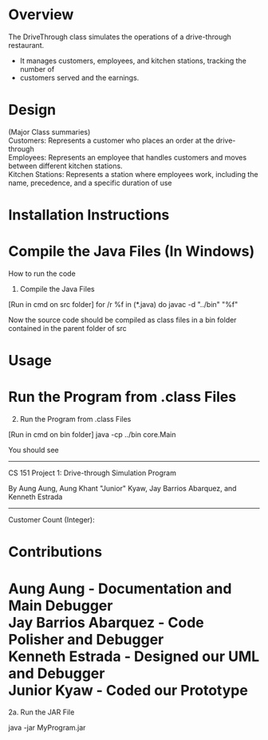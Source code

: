 # Overview
The DriveThrough class simulates the operations of a drive-through restaurant.
 * It manages customers, employees, and kitchen stations, tracking the number of
 * customers served and the earnings.

# Design 
(Major Class summaries) <br/>
Customers: Represents a customer who places an order at the drive-through <br/>
Employees: Represents an employee that handles customers and moves between different kitchen stations. <br/>
Kitchen Stations: Represents a station where employees work, including the name, precedence, and a specific duration of use <br/>

# Installation Instructions
Compile the Java Files (In Windows)
=======
How to run the code

1. Compile the Java Files

[Run in cmd on src folder]
for /r %f in (*.java) do javac -d "../bin" "%f"

Now the source code should be compiled as class files in a bin folder contained in the parent folder of src

# Usage
Run the Program from .class Files
=======

2. Run the Program from .class Files

[Run in cmd on bin folder]
java -cp ../bin core.Main


You should see
- - - - - - - - - - - - - - - - - - - - - - - - - - - - - - - - - - - - - - - -

CS 151 Project 1: Drive-through Simulation Program

By Aung Aung, Aung Khant "Junior" Kyaw, Jay Barrios Abarquez, and Kenneth
Estrada

- - - - - - - - - - - - - - - - - - - - - - - - - - - - - - - - - - - - - - - -

Customer Count (Integer):

# Contributions
Aung Aung - Documentation and Main Debugger <br/>
Jay Barrios Abarquez - Code Polisher and Debugger <br/>
Kenneth Estrada - Designed our UML and Debugger <br/>
Junior Kyaw - Coded our Prototype
=======

2a. Run the JAR File

java -jar MyProgram.jar